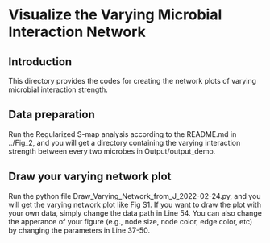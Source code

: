 # Visualize the Varying Microbial Interaction Network
## Introduction
This directory provides the codes for creating the network plots of varying microbial interaction strength.

## Data preparation
Run the Regularized S-map analysis according to the README.md in ../Fig_2, and you will get a directory containing the varying interaction strength between every two microbes in Output/output_demo.

## Draw your varying network plot
Run the python file Draw_Varying_Network_from_J_2022-02-24.py, and you will get the varying network plot like Fig S1. If you want to draw the plot with your own data, simply change the data path in Line 54. You can also change the apperance of your figure (e.g., node size, node color, edge color, etc) by changing the parameters in Line 37-50.

